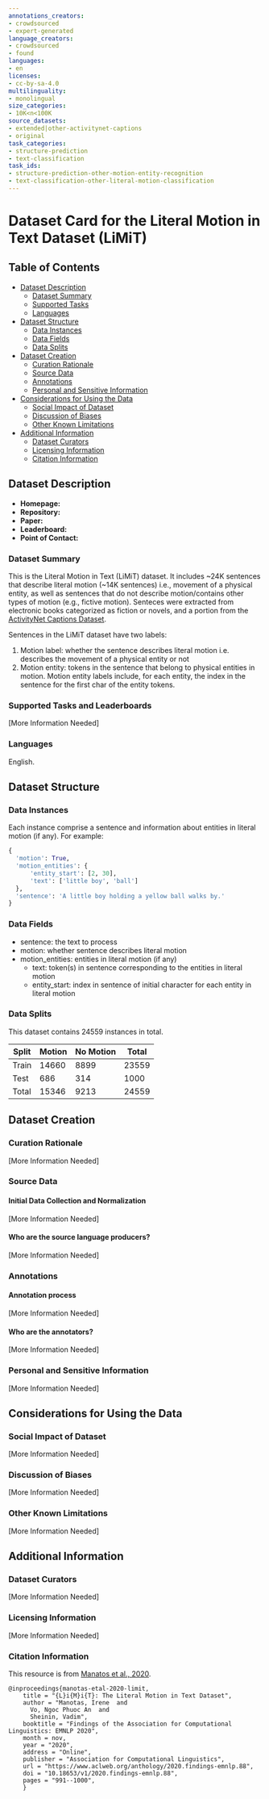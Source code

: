 ```yaml
---
annotations_creators:
- crowdsourced
- expert-generated
language_creators:
- crowdsourced
- found
languages:
- en
licenses:
- cc-by-sa-4.0
multilinguality:
- monolingual
size_categories:
- 10K<n<100K
source_datasets:
- extended|other-activitynet-captions
- original
task_categories:
- structure-prediction
- text-classification
task_ids:
- structure-prediction-other-motion-entity-recognition
- text-classification-other-literal-motion-classification
---
```


# Dataset Card for the Literal Motion in Text Dataset (LiMiT)

## Table of Contents
- [Dataset Description](#dataset-description)
  - [Dataset Summary](#dataset-summary)
  - [Supported Tasks](#supported-tasks-and-leaderboards)
  - [Languages](#languages)
- [Dataset Structure](#dataset-structure)
  - [Data Instances](#data-instances)
  - [Data Fields](#data-instances)
  - [Data Splits](#data-instances)
- [Dataset Creation](#dataset-creation)
  - [Curation Rationale](#curation-rationale)
  - [Source Data](#source-data)
  - [Annotations](#annotations)
  - [Personal and Sensitive Information](#personal-and-sensitive-information)
- [Considerations for Using the Data](#considerations-for-using-the-data)
  - [Social Impact of Dataset](#social-impact-of-dataset)
  - [Discussion of Biases](#discussion-of-biases)
  - [Other Known Limitations](#other-known-limitations)
- [Additional Information](#additional-information)
  - [Dataset Curators](#dataset-curators)
  - [Licensing Information](#licensing-information)
  - [Citation Information](#citation-information)

## Dataset Description

- **Homepage:**
- **Repository:**
- **Paper:**
- **Leaderboard:**
- **Point of Contact:**

### Dataset Summary
This is the Literal Motion in Text (LiMiT) dataset. It includes ~24K sentences 
that describe literal motion (~14K sentences) i.e., movement of a physical entity, 
as well as sentences that do not describe motion/contains other types of motion
(e.g., fictive motion). Senteces were extracted from electronic books categorized as fiction or novels, 
and a portion from the [ActivityNet Captions Dataset](https://cs.stanford.edu/people/ranjaykrishna/densevid/).

Sentences in the LiMiT dataset have two labels: 
1. Motion label: whether the sentence describes literal motion i.e. describes the movement of a physical entity or not
2. Motion entity: tokens in the sentence that belong to physical entities in motion. Motion entity labels include, for each entity, the index in the sentence for the first char of the entity tokens.

### Supported Tasks and Leaderboards

[More Information Needed]

### Languages
English.

## Dataset Structure

### Data Instances
Each instance comprise a sentence and information about entities in literal motion (if any). For example:
```python
{
  'motion': True, 
  'motion_entities': {
      'entity_start': [2, 30], 
      'text': ['little boy', 'ball']
  }, 
  'sentence': 'A little boy holding a yellow ball walks by.'
}
```

### Data Fields
- sentence: the text to process
- motion: whether sentence describes literal motion
- motion_entities: entities in literal motion (if any)
  - text: token(s) in sentence corresponding to the entities in literal motion
  - entity_start: index in sentence of initial character for each entity in literal motion

### Data Splits
This dataset contains 24559 instances in total.

Split | Motion | No Motion | Total 
--- | --- | --- | --- |
Train | 14660| 8899  | 23559 | 
Test | 686 | 314 | 1000 | 
Total | 15346 | 9213 | 24559 | 

## Dataset Creation

### Curation Rationale

[More Information Needed]

### Source Data

#### Initial Data Collection and Normalization

[More Information Needed]

#### Who are the source language producers?

[More Information Needed]

### Annotations

#### Annotation process

[More Information Needed]

#### Who are the annotators?

[More Information Needed]

### Personal and Sensitive Information

[More Information Needed]

## Considerations for Using the Data

### Social Impact of Dataset

[More Information Needed]

### Discussion of Biases

[More Information Needed]

### Other Known Limitations

[More Information Needed]

## Additional Information

### Dataset Curators

[More Information Needed]

### Licensing Information

[More Information Needed]

### Citation Information
This resource is from [Manatos et al., 2020](https://www.aclweb.org/anthology/2020.findings-emnlp.88.pdf).
```
@inproceedings{manotas-etal-2020-limit,
    title = "{L}i{M}i{T}: The Literal Motion in Text Dataset",
    author = "Manotas, Irene  and
      Vo, Ngoc Phuoc An  and
      Sheinin, Vadim",
    booktitle = "Findings of the Association for Computational Linguistics: EMNLP 2020",
    month = nov,
    year = "2020",
    address = "Online",
    publisher = "Association for Computational Linguistics",
    url = "https://www.aclweb.org/anthology/2020.findings-emnlp.88",
    doi = "10.18653/v1/2020.findings-emnlp.88",
    pages = "991--1000",
    }
```